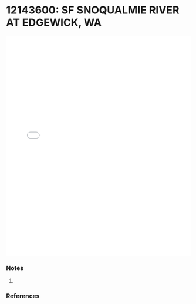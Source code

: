 # 12143600: SF SNOQUALMIE RIVER AT EDGEWICK, WA

<iframe src="/distribution_estimation/_static/stations/12143600_fdc.html" width="100%" height="600" frameborder="0"></iframe>

### Notes
1. 

### References

